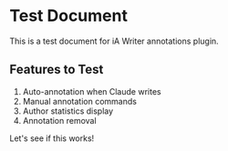 # Test Document

This is a test document for iA Writer annotations plugin.

## Features to Test

1. Auto-annotation when Claude writes
2. Manual annotation commands
3. Author statistics display
4. Annotation removal

Let's see if this works!
